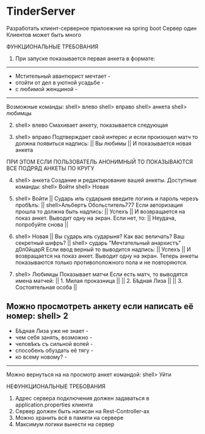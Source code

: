 # TinderServer
Разработать клиент-серверное прилоежние на spring boot
Сервер один 
Клиентов может быть много


ФУНКЦИОНАЛЬНЫЕ ТРЕБОВАНИЯ

1. При запуске показывается первая анкета в формате:
----------------------------------
- Мстительный авантюрист мечтает -
- отойти от дел в уютной усадьбе -
- с любимой женщиной             -
----------------------------------
Возможные команды:
shell> влево
shell> вправо
shell> анкета
shell> любимцы

2. shell> влево
Смахивает анкету, показывается следующая

3. shell> вправо
Подтверждает свой интерес и если произошел матч то должна появиться надпись:
|| Вы любимы ||
И показывается новая анкета

ПРИ ЭТОМ ЕСЛИ ПОЛЬЗОВАТЕЛЬ АНОНИМНЫЙ ТО ПОКАЗЫВАЮТСЯ ВСЕ ПОДРЯД АНКЕТЫ ПО КРУГУ

4. shell> анкета
Создание и редактирование вашей анкеты.
Доступные команды:
shell> Войти
shell> Новая

5. shell> Войти
|| Сударь иль сударыня введите  логинъ  и пароль черезъ пробѣлъ: ||
shell>Альбертъ Обольститель777
Если авторизация прошла то должна быть надпись:
|| Успехъ ||
И возвращается на показ анкет. Выводит одну на экран.
Если нет, то:
|| Неудача, попробуйте снова ||

6. shell> Новая
|| Вы сударь иль сударыня? Как вас величать? Ваш секретный шифръ? ||
shell> сударь "Мечтательный анархистъ" д0л0йцарR
Если ввод верный то выводится надпись:
|| Успехъ ||
И возвращается на показ анкет. Выводит одну на экран. Теперь анкеты показываются только противоположного пола и не повторяются.

7. shell> Любимцы
Показывает матчи
Если есть матч, то выводятся имена матчей:
|| 1. Милая проказница ||
|| 2. Бѣдная Лиза ||
|| 3. Состоятельная особа ||

Можно просмотреть анкету если написать её номер:
shell> 2
------------------------------
- Бѣдная Лиза уже не знает   -
- чем себя занять, возможно  -
- человѣкъ съ сильной волей  -
- способенъ обуздать её тягу -
- ко всему новому?           -
------------------------------
Можно вернуться на на просмотр анкет командой:
shell> Уйти

НЕФУНКЦИОНАЛЬНЫЕ ТРЕБОВАНИЯ

1. Адрес сервера подключения должен задаваться в application.properties клиента
2. Сервер должен быть написан на Rest-Controller-ах
3. Можно хранить всё в памяти на сервере
4. Максимум логики вынести на сервер
